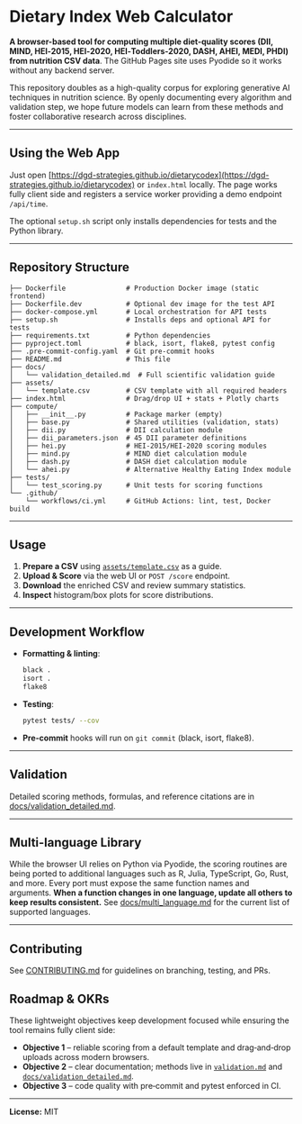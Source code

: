 # Dietary Index Web Calculator

**A browser-based tool for computing multiple diet-quality scores (DII, MIND, HEI‑2015, HEI‑2020, HEI‑Toddlers‑2020, DASH, AHEI, MEDI, PHDI) from nutrition CSV data**. The GitHub Pages site uses Pyodide so it works without any backend server.

This repository doubles as a high-quality corpus for exploring generative AI techniques in nutrition science. By openly documenting every algorithm and validation step, we hope future models can learn from these methods and foster collaborative research across disciplines.

---

## Using the Web App

Just open [https://dgd-strategies.github.io/dietarycodex](https://dgd-strategies.github.io/dietarycodex) or `index.html` locally. The page works fully client side and registers a service worker providing a demo endpoint `/api/time`.

The optional `setup.sh` script only installs dependencies for tests and the Python library.

---

## Repository Structure

```
├── Dockerfile               # Production Docker image (static frontend)
├── Dockerfile.dev           # Optional dev image for the test API
├── docker-compose.yml       # Local orchestration for API tests
├── setup.sh                 # Installs deps and optional API for tests
├── requirements.txt         # Python dependencies
├── pyproject.toml           # black, isort, flake8, pytest config
├── .pre-commit-config.yaml  # Git pre-commit hooks
├── README.md                # This file
├── docs/
│   └── validation_detailed.md  # Full scientific validation guide
├── assets/
│   └── template.csv         # CSV template with all required headers
├── index.html               # Drag/drop UI + stats + Plotly charts
├── compute/
│   ├── __init__.py          # Package marker (empty)
│   ├── base.py              # Shared utilities (validation, stats)
│   ├── dii.py               # DII calculation module
│   ├── dii_parameters.json  # 45 DII parameter definitions
│   ├── hei.py               # HEI-2015/HEI-2020 scoring modules
│   ├── mind.py              # MIND diet calculation module
│   ├── dash.py              # DASH diet calculation module
│   └── ahei.py              # Alternative Healthy Eating Index module
├── tests/
│   └── test_scoring.py      # Unit tests for scoring functions
└── .github/
    └── workflows/ci.yml     # GitHub Actions: lint, test, Docker build
```

---

## Usage

1. **Prepare a CSV** using [`assets/template.csv`](assets/template.csv) as a guide.
2. **Upload & Score** via the web UI or `POST /score` endpoint.
3. **Download** the enriched CSV and review summary statistics.
4. **Inspect** histogram/box plots for score distributions.

---

## Development Workflow

- **Formatting & linting**:

  ```bash
  black .
  isort .
  flake8
  ```

- **Testing**:

  ```bash
  pytest tests/ --cov
  ```

- **Pre-commit** hooks will run on `git commit` (black, isort, flake8).

---

## Validation

Detailed scoring methods, formulas, and reference citations are in [docs/validation\_detailed.md](docs/validation_detailed.md).

---

## Multi-language Library

While the browser UI relies on Python via Pyodide, the scoring routines are being ported to additional languages such as R, Julia, TypeScript, Go, Rust, and more. Every port must expose the same function names and arguments. **When a function changes in one language, update all others to keep results consistent.** See [docs/multi_language.md](docs/multi_language.md) for the current list of supported languages.

---

## Contributing

See [CONTRIBUTING.md](CONTRIBUTING.md) for guidelines on branching, testing, and PRs.

## Roadmap & OKRs
These lightweight objectives keep development focused while ensuring the tool remains fully client side:

- **Objective 1** – reliable scoring from a default template and drag‑and‑drop uploads across modern browsers.
- **Objective 2** – clear documentation; methods live in [`validation.md`](validation.md) and [`docs/validation_detailed.md`](docs/validation_detailed.md).
- **Objective 3** – code quality with pre‑commit and pytest enforced in CI.

---

**License:** MIT
